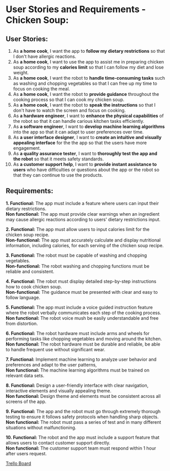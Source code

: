 # User Stories and Requirements - Chicken Soup:

## User Stories:
1. As **a home cook**, I want the app to **follow my dietary restrictions** so that I don't have allergic reactions.
2. As **a home cook**, I want to use the app to assist me in preparing chicken soup according to my **calories limit** so that I can follow my diet and lose weight.
3. As **a home cook**, I want the robot to **handle time-consuming tasks** such as washing and chopping vegetables so that I can free up my time to focus on cooking the meal.
4. As **a home cook**, I want the robot to **provide guidance** throughout the cooking process so that I can cook my chicken soup.
5. As **a home cook**, I want the robot to **speak the instructions** so that I don't have to watch the screen and focus on cooking.
6. As **a hardware engineer**, I want to **enhance the physical capabilities** of the robot so that it can handle carious kitchen tasks efficiently.
7. As **a software engineer**, I want to **develop machine learning algorithms** into the app so that it can adapt to user preferences over time.
8. As **a user interface designer**, I want to **create an intuitive and visually appealing interface** for the the app so that the users have more engagement.
9. As **a quality assurance tester**, I want to **thoroughly test the app and the robot** so that it meets safety standards.
10. As **a customer support help**, I want to **provide instant assistance to users** who have difficulties or questions about the app or the robot so that they can continue to use the products.

## Requirements:

**<p>1. Functional:** The app must include a feature where users can input their dietary restrictions.
<br>**Non functional:** The app must provide clear warnings when an ingredient may cause allergic reactions according to users' dietary restrictions input.</p>

**<p>2. Functional:** The app must allow users to input calories limit for the chicken soup recipe.
<br>**Non-functional:** The app must accurately calculate and display nutritional information, including calories, for each serving of the chicken soup recipe.</p>

**<p>3. Functional:** The robot must be capable of washing and chopping vegetables.
<br>**Non-functional:** The robot washing and chopping functions must be reliable and consistent.</p>

**<p>4. Functional:** The robot must display detailed step-by-step instructions how to cook chicken soup.
<br>**Non-functional:** The guidance must be presented with clear and easy to follow language.</p>

**<p>5. Functional:** The app must include a voice guided instruction feature where the robot verbally communicates each step of the cooking process.
<br>**Non functional:** The robot voice mush be easily understandable and free from distortion.</p>

**<p>6. Functional:** The robot hardware must include arms and wheels for performing tasks like chopping vegetables and moving around the kitchen.
<br>**Non functional:** The robot hardware must be durable and reliable, be able to handle frequent use without significant wear.</p>

**<p>7. Functional:** Implement machine learning to analyze user behavior and preferences and adapt to the user patterns,
<br>**Non functional:** The machine learning algorithms must be trained on relevant data sets.</p>

**<p>8. Functional:** Design a user-friendly interface with clear navigation, interactive elements and visually appealing theme.
<br>**Non functional:** Design theme and elements must be consistent across all screens of the app.</p>

**<p>9. Functional:** The app and the robot must go through extremely thorough testing to ensure it follows safety protocols when handling sharp objects.
<br>**Non functional:** The robot must pass a series of test and in many different situations without malfunctioning.</p>

**<p>10. Functional:** The robot and the app must include a support feature that allows users to contact customer support directly.
<br>**Non functional:** The customer support team must respond within 1 hour after users request.</p>

[Trello Board](https://trello.com/b/UaC2QlgM/user-stories)
